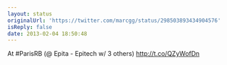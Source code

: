 ```yaml
---
layout: status
originalUrl: 'https://twitter.com/marcgg/status/298503893434904576'
isReply: false
date: 2013-02-04 18:50:48
---
```


At #ParisRB (@ Epita - Epitech w/ 3 others) http://t.co/QZyWofDn
